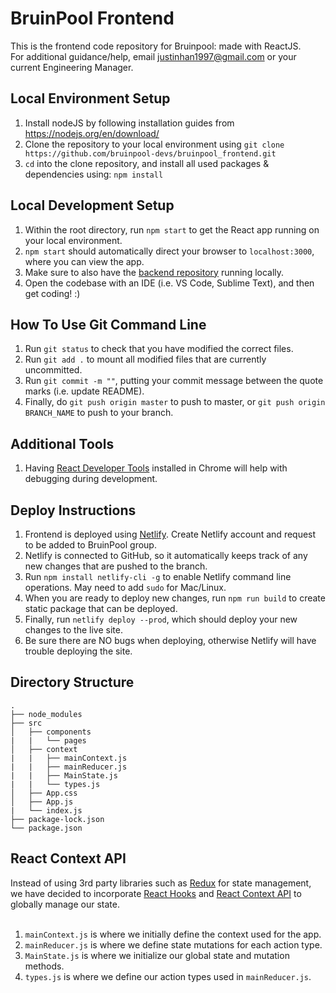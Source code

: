# BruinPool Frontend

This is the frontend code repository for Bruinpool: made with ReactJS.<br>
For additional guidance/help, email justinhan1997@gmail.com or your current Engineering Manager.

## Local Environment Setup

1. Install nodeJS by following installation guides from https://nodejs.org/en/download/
2. Clone the repository to your local environment using `git clone https://github.com/bruinpool-devs/bruinpool_frontend.git`
3. `cd` into the clone repository, and install all used packages & dependencies using:
   `npm install`

## Local Development Setup

1. Within the root directory, run `npm start` to get the React app running on your local environment.
2. `npm start` should automatically direct your browser to `localhost:3000`, where you can view the app.
3. Make sure to also have the [backend repository](https://github.com/bruinpool-devs/BruinPool_backEnd) running locally.
4. Open the codebase with an IDE (i.e. VS Code, Sublime Text), and then get coding! :)

## How To Use Git Command Line

1. Run `git status` to check that you have modified the correct files.
2. Run `git add .` to mount all modified files that are currently uncommitted.
3. Run `git commit -m ""`, putting your commit message between the quote marks (i.e. update README).
4. Finally, do `git push origin master` to push to master, or `git push origin BRANCH_NAME` to push to your branch.

## Additional Tools

1. Having [React Developer Tools](https://chrome.google.com/webstore/detail/react-developer-tools/fmkadmapgofadopljbjfkapdkoienihi?hl=en)
   installed in Chrome will help with debugging during development.

## Deploy Instructions

1. Frontend is deployed using [Netlify](https://www.netlify.com/). Create Netlify account and request to be added to BruinPool group.
2. Netlify is connected to GitHub, so it automatically keeps track of any new changes that are pushed to the branch.
3. Run `npm install netlify-cli -g` to enable Netlify command line operations. May need to add `sudo` for Mac/Linux.
4. When you are ready to deploy new changes, run `npm run build` to create static package that can be deployed.
5. Finally, run `netlify deploy --prod`, which should deploy your new changes to the live site.
6. Be sure there are NO bugs when deploying, otherwise Netlify will have trouble deploying the site.

## Directory Structure

    .
    ├── node_modules
    ├── src
    │   ├── components
    |   |   └── pages
    │   ├── context
    |   |   ├── mainContext.js
    |   |   ├── mainReducer.js
    |   |   ├── MainState.js
    |   |   └── types.js
    │   ├── App.css
    │   ├── App.js
    |   └── index.js
    ├── package-lock.json
    └── package.json

## React Context API

Instead of using 3rd party libraries such as [Redux](https://redux.js.org/) for state management, we have
decided to incorporate [React Hooks](https://reactjs.org/docs/hooks-intro.html) and
[React Context API](https://reactjs.org/docs/context.html) to globally manage our state.<br><br>

1. `mainContext.js` is where we initially define the context used for the app.
2. `mainReducer.js` is where we define state mutations for each action type.
3. `MainState.js` is where we initialize our global state and mutation methods.
4. `types.js` is where we define our action types used in `mainReducer.js`.
